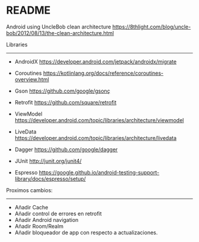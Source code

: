 # README #

Android using UncleBob clean architecture https://8thlight.com/blog/uncle-bob/2012/08/13/the-clean-architecture.html

Libraries
********************
- AndroidX https://developer.android.com/jetpack/androidx/migrate
- Coroutines https://kotlinlang.org/docs/reference/coroutines-overview.html
- Gson https://github.com/google/gsonç
- Retrofit https://github.com/square/retrofit
- ViewModel https://developer.android.com/topic/libraries/architecture/viewmodel
- LiveData https://developer.android.com/topic/libraries/architecture/livedata
- Dagger https://github.com/google/dagger

- JUnit http://junit.org/junit4/
- Espresso https://google.github.io/android-testing-support-library/docs/espresso/setup/

Proximos cambios: 
*********************************
- Añadir Cache
- Añadir control de errores en retrofit
- Añadir Android navigation
- Añadir Room/Realm
- Añadir bloqueador de app con respecto a actualizaciones.